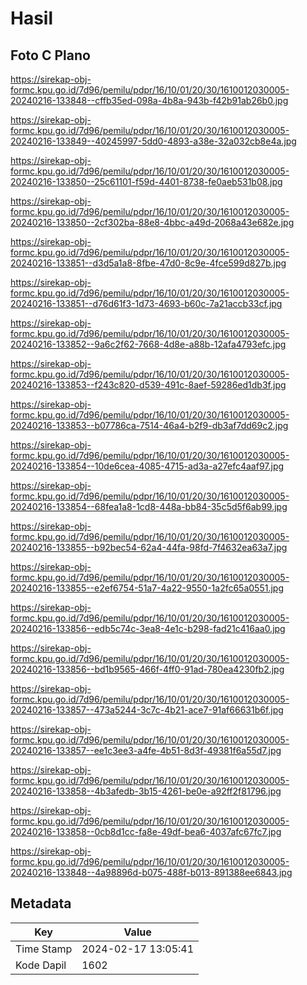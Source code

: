 # Hasil

## Foto C Plano

https://sirekap-obj-formc.kpu.go.id/7d96/pemilu/pdpr/16/10/01/20/30/1610012030005-20240216-133848--cffb35ed-098a-4b8a-943b-f42b91ab26b0.jpg

https://sirekap-obj-formc.kpu.go.id/7d96/pemilu/pdpr/16/10/01/20/30/1610012030005-20240216-133849--40245997-5dd0-4893-a38e-32a032cb8e4a.jpg

https://sirekap-obj-formc.kpu.go.id/7d96/pemilu/pdpr/16/10/01/20/30/1610012030005-20240216-133850--25c61101-f59d-4401-8738-fe0aeb531b08.jpg

https://sirekap-obj-formc.kpu.go.id/7d96/pemilu/pdpr/16/10/01/20/30/1610012030005-20240216-133850--2cf302ba-88e8-4bbc-a49d-2068a43e682e.jpg

https://sirekap-obj-formc.kpu.go.id/7d96/pemilu/pdpr/16/10/01/20/30/1610012030005-20240216-133851--d3d5a1a8-8fbe-47d0-8c9e-4fce599d827b.jpg

https://sirekap-obj-formc.kpu.go.id/7d96/pemilu/pdpr/16/10/01/20/30/1610012030005-20240216-133851--d76d61f3-1d73-4693-b60c-7a21accb33cf.jpg

https://sirekap-obj-formc.kpu.go.id/7d96/pemilu/pdpr/16/10/01/20/30/1610012030005-20240216-133852--9a6c2f62-7668-4d8e-a88b-12afa4793efc.jpg

https://sirekap-obj-formc.kpu.go.id/7d96/pemilu/pdpr/16/10/01/20/30/1610012030005-20240216-133853--f243c820-d539-491c-8aef-59286ed1db3f.jpg

https://sirekap-obj-formc.kpu.go.id/7d96/pemilu/pdpr/16/10/01/20/30/1610012030005-20240216-133853--b07786ca-7514-46a4-b2f9-db3af7dd69c2.jpg

https://sirekap-obj-formc.kpu.go.id/7d96/pemilu/pdpr/16/10/01/20/30/1610012030005-20240216-133854--10de6cea-4085-4715-ad3a-a27efc4aaf97.jpg

https://sirekap-obj-formc.kpu.go.id/7d96/pemilu/pdpr/16/10/01/20/30/1610012030005-20240216-133854--68fea1a8-1cd8-448a-bb84-35c5d5f6ab99.jpg

https://sirekap-obj-formc.kpu.go.id/7d96/pemilu/pdpr/16/10/01/20/30/1610012030005-20240216-133855--b92bec54-62a4-44fa-98fd-7f4632ea63a7.jpg

https://sirekap-obj-formc.kpu.go.id/7d96/pemilu/pdpr/16/10/01/20/30/1610012030005-20240216-133855--e2ef6754-51a7-4a22-9550-1a2fc65a0551.jpg

https://sirekap-obj-formc.kpu.go.id/7d96/pemilu/pdpr/16/10/01/20/30/1610012030005-20240216-133856--edb5c74c-3ea8-4e1c-b298-fad21c416aa0.jpg

https://sirekap-obj-formc.kpu.go.id/7d96/pemilu/pdpr/16/10/01/20/30/1610012030005-20240216-133856--bd1b9565-466f-4ff0-91ad-780ea4230fb2.jpg

https://sirekap-obj-formc.kpu.go.id/7d96/pemilu/pdpr/16/10/01/20/30/1610012030005-20240216-133857--473a5244-3c7c-4b21-ace7-91af66631b6f.jpg

https://sirekap-obj-formc.kpu.go.id/7d96/pemilu/pdpr/16/10/01/20/30/1610012030005-20240216-133857--ee1c3ee3-a4fe-4b51-8d3f-49381f6a55d7.jpg

https://sirekap-obj-formc.kpu.go.id/7d96/pemilu/pdpr/16/10/01/20/30/1610012030005-20240216-133858--4b3afedb-3b15-4261-be0e-a92ff2f81796.jpg

https://sirekap-obj-formc.kpu.go.id/7d96/pemilu/pdpr/16/10/01/20/30/1610012030005-20240216-133858--0cb8d1cc-fa8e-49df-bea6-4037afc67fc7.jpg

https://sirekap-obj-formc.kpu.go.id/7d96/pemilu/pdpr/16/10/01/20/30/1610012030005-20240216-133848--4a98896d-b075-488f-b013-891388ee6843.jpg


## Metadata

| Key        | Value               |
| ---------- | ------------------- |
| Time Stamp | 2024-02-17 13:05:41 |
| Kode Dapil | 1602                |



